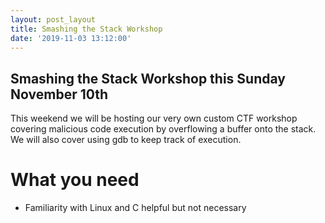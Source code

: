 ```yaml
---
layout: post_layout
title: Smashing the Stack Workshop
date: '2019-11-03 13:12:00'
---
```


## Smashing the Stack Workshop this Sunday November 10th

This weekend we will be hosting our very own custom CTF workshop covering malicious code execution by overflowing a buffer onto the stack. We will also cover using gdb to keep track of execution.

# What you need
* Familiarity with Linux and C helpful but not necessary
